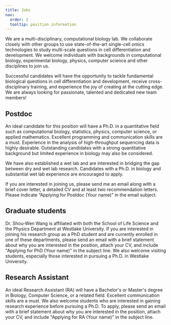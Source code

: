 ```yaml
---
title: Jobs
nav:
  order: 2
  tooltip: position information
---
```


We are a multi-disciplinary, computational biology lab. We collaborate closely with other groups to use state-of-the-art single-cell omics technologies to study multi-scale questions in cell differentiation and development. We welcome individuals with backgrounds in computational biology, experimental biology, physics, computer science and other disciplines to join us. 

Successful candidates will have the opportunity to tackle fundamental biological questions in cell differentiation and development, receive cross-disciplinary training, and experience the joy of creating at the cutting edge. We are always looking for passionate, talented and dedicated new team members! 

## Postdoc

An ideal candidate for this position will have a Ph.D. in a quantitative field such as computational biology, statistics, physics, computer science, or applied mathematics. Excellent programming and communication skills are a must. Experience in the analysis of high-throughput sequencing data is highly desirable. Outstanding candidates with a strong quantitative background but limited experience in biology may also be considered.

We have also established a wet lab and are interested in bridging the gap between dry and wet lab research. Candidates with a Ph.D. in biology and substantial wet lab experience are encouraged to apply. 

If you are interested in joining us, please send me an email along with a brief cover letter, a detailed CV and at least two recommendation letters. Please indicate “Applying for Postdoc (Your name)” in the email subject.

## Graduate students

Dr. Shou-Wen Wang is affiliated with both the School of Life Science and the Physics Department at Westlake University. If you are interested in joining his research group as a PhD student and are currently enrolled in one of these departments, please send an email with a brief statement about why you are interested in the position, attach your CV, and include "Applying for PhD (Your name)" in the subject line. We also welcome visiting students, especially those interested in pursuing a Ph.D. in Westlake University.

## Research Assistant

An ideal Research Assistant (RA) will have a Bachelor's or Master's degree in Biology, Computer Science, or a related field. Excellent communication skills are a must. We also welcome students who are interested in gaining research experience before pursuing a Ph.D. To apply, please send an email with a brief statement about why you are interested in the position, attach your CV, and include "Applying for RA (Your name)" in the subject line.
